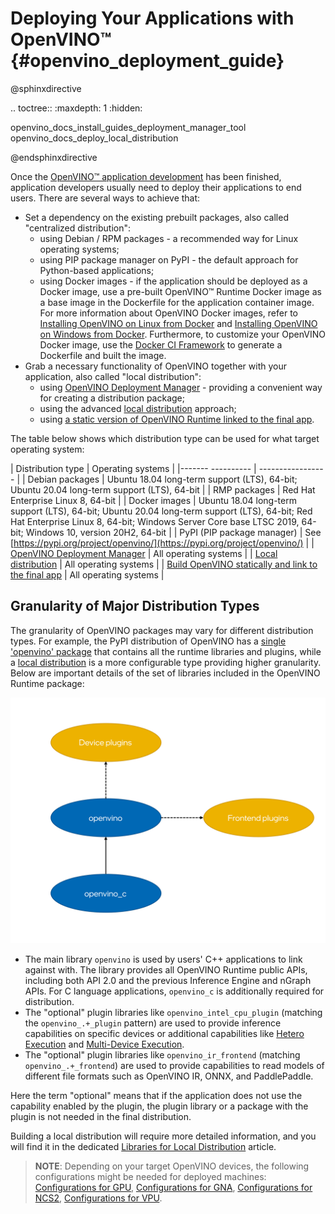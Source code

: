 # Deploying Your Applications with OpenVINO™ {#openvino_deployment_guide}

@sphinxdirective

.. toctree::
   :maxdepth: 1
   :hidden:

   openvino_docs_install_guides_deployment_manager_tool
   openvino_docs_deploy_local_distribution

@endsphinxdirective

Once the [OpenVINO™ application development](../integrate_with_your_application.md) has been finished, application developers usually need to deploy their applications to end users. There are several ways to achieve that:

- Set a dependency on the existing prebuilt packages, also called "centralized distribution":
    - using Debian / RPM packages - a recommended way for Linux operating systems;
    - using PIP package manager on PyPI - the default approach for Python-based applications;
    - using Docker images - if the application should be deployed as a Docker image, use a pre-built OpenVINO™ Runtime Docker image as a base image in the Dockerfile for the application container image. For more information about OpenVINO Docker images, refer to [Installing OpenVINO on Linux from Docker](../../install_guides/installing-openvino-docker-linux.md) and [Installing OpenVINO on Windows from Docker](../../install_guides/installing-openvino-docker-windows.md). 
Furthermore, to customize your OpenVINO Docker image, use the [Docker CI Framework](https://github.com/openvinotoolkit/docker_ci) to generate a Dockerfile and built the image. 
- Grab a necessary functionality of OpenVINO together with your application, also called "local distribution":
    - using [OpenVINO Deployment Manager](deployment-manager-tool.md) - providing a convenient way for creating a distribution package;
    - using the advanced [local distribution](local-distribution.md) approach;
    - using [a static version of OpenVINO Runtime linked to the final app](https://github.com/openvinotoolkit/openvino/wiki/StaticLibraries).

The table below shows which distribution type can be used for what target operating system:

| Distribution type | Operating systems |
|------- ---------- | ----------------- |
| Debian packages | Ubuntu 18.04 long-term support (LTS), 64-bit; Ubuntu 20.04 long-term support (LTS), 64-bit |
| RMP packages | Red Hat Enterprise Linux 8, 64-bit |
| Docker images | Ubuntu 18.04 long-term support (LTS), 64-bit; Ubuntu 20.04 long-term support (LTS), 64-bit; Red Hat Enterprise Linux 8, 64-bit; Windows Server Core base LTSC 2019, 64-bit; Windows 10, version 20H2, 64-bit |
| PyPI (PIP package manager) | See [https://pypi.org/project/openvino/](https://pypi.org/project/openvino/) |
| [OpenVINO Deployment Manager](deployment-manager-tool.md) | All operating systems |
| [Local distribution](local-distribution.md) | All operating systems |
| [Build OpenVINO statically and link to the final app](https://github.com/openvinotoolkit/openvino/wiki/StaticLibraries) | All operating systems |

## Granularity of Major Distribution Types

The granularity of OpenVINO packages may vary for different distribution types. For example, the PyPI distribution of OpenVINO has a [single 'openvino' package](https://pypi.org/project/openvino/) that contains all the runtime libraries and plugins, while a [local distribution](local-distribution.md) is a more configurable type providing higher granularity. Below are important details of the set of libraries included in the OpenVINO Runtime package:

![](../../img/deployment_simplified.svg)

- The main library `openvino` is used by users' C++ applications to link against with. The library provides all OpenVINO Runtime public APIs, including both API 2.0 and the previous Inference Engine and nGraph APIs. For C language applications, `openvino_c` is additionally required for distribution.
- The "optional" plugin libraries like `openvino_intel_cpu_plugin` (matching the `openvino_.+_plugin` pattern) are used to provide inference capabilities on specific devices or additional capabilities like [Hetero Execution](../hetero_execution.md) and [Multi-Device Execution](../multi_device.md).
- The "optional" plugin libraries like `openvino_ir_frontend` (matching `openvino_.+_frontend`) are used to provide capabilities to read models of different file formats such as OpenVINO IR, ONNX, and PaddlePaddle.

Here the term "optional" means that if the application does not use the capability enabled by the plugin, the plugin library or a package with the plugin is not needed in the final distribution.

Building a local distribution will require more detailed information, and you will find it in the dedicated [Libraries for Local Distribution](local-distribution.md) article.

> **NOTE**: Depending on your target OpenVINO devices, the following configurations might be needed for deployed machines: [Configurations for GPU](../../install_guides/configurations-for-intel-gpu.md), [Configurations for GNA](../../install_guides/configurations-for-intel-gna.md), [Configurations for NCS2](../../install_guides/configurations-for-ncs2.md), [Configurations for VPU](../../install_guides/configurations-for-ivad-vpu.md).
